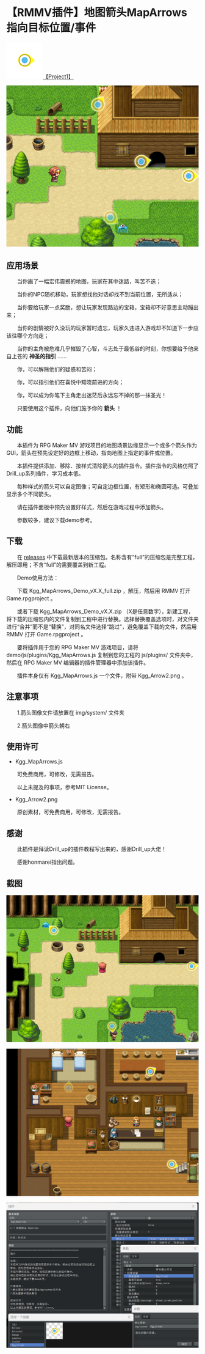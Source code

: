 # 【RMMV插件】地图箭头MapArrows 指向目标位置/事件

![=>](./README/Kgg_Arrow2.png "箭头")[【Project1】](https://rpg.blue/thread-494806-1-1.html "进入Project1论坛的本插件的发布页")

![示意图](./README/地图箭头插件6示意图.jpg "示意图")

## 应用场景

　　当你画了一幅宏伟震撼的地图，玩家在其中迷路，叫苦不迭；

　　当你的NPC随机移动，玩家想找他对话却找不到当前位置，无所适从；

　　当你要给玩家一点奖励，想让玩家发现路边的宝箱，宝箱却不好意思主动蹦出来；

　　当你的剧情被好久没玩的玩家暂时遗忘，玩家久违进入游戏却不知道下一步应该往哪个方向走；

　　当你的主角被危难几乎摧毁了心智，斗志处于最低谷的时刻，你想要给予他来自上苍的 **神圣的指引** ......

　　你，可以解除他们的疑惑和苦闷；

　　你，可以指引他们在喜悦中知晓前进的方向；

　　你，可以成为你笔下主角走出迷茫后永远忘不掉的那一抹圣光！

　　只要使用这个插件，向他们施予你的 **箭头** ！

## 功能

　　本插件为 RPG Maker MV 游戏项目的地图场景边缘显示一个或多个箭头作为GUI，箭头在预先设定好的边框上移动，指向地图上指定的事件或位置。

　　本插件提供添加、移除、按样式清除箭头的插件指令。插件指令的风格仿照了Drill_up系列插件，学习成本低。

　　每种样式的箭头可以自定图像；可自定边框位置，有矩形和椭圆可选。可叠加显示多个不同箭头。

　　请在插件面板中预先设置好样式，然后在游戏过程中添加箭头。

　　参数较多，建议下载demo参考。

## 下载

　　在 [releases](https://github.com/KggFromChina/Kgg_MapArrows_Demo/releases) 中下载最新版本的压缩包。名称含有“full”的压缩包是完整工程，解压即用；不含“full”的需要覆盖到新工程。

　　Demo使用方法：

　　下载 Kgg_MapArrows_Demo_vX.X_full.zip ，解压，然后用 RMMV 打开 Game.rpgproject 。

　　或者下载 Kgg_MapArrows_Demo_vX.X.zip （X是任意数字），新建工程，将下载的压缩包内的文件复制到工程中进行替换。选择替换覆盖选项时，对文件夹进行“合并”而不是“替换”，对同名文件选择“跳过”，避免覆盖下载的文件，然后用 RMMV 打开 Game.rpgproject 。

　　要将插件用于您的 RPG Maker MV 游戏项目，请将 demo/js/plugins/Kgg_MapArrows.js 复制到您的工程的 js/plugins/ 文件夹中，然后在 RPG Maker MV 编辑器的插件管理器中添加该插件。

　　插件本身仅有 Kgg_MapArrows.js 一个文件，附带 Kgg_Arrow2.png 。

## 注意事项

　　1.箭头图像文件请放置在 img/system/ 文件夹

　　2.箭头图像中箭头朝右

## 使用许可

- Kgg_MapArrows.js

　　可免费商用，可修改，无需报告。

　　以上未提及的事项，参考MIT License。

- Kgg_Arrow2.png

　　原创素材，可免费商用，可修改，无需报告。

## 感谢

　　此插件是拜读Drill_up的插件教程写出来的，感谢Drill_up大佬！

　　感谢honmarei指出问题。

## 截图

![demo_野外截图](./README/地图箭头插件3.png "demo_野外截图")

![demo_旅馆截图](./README/地图箭头插件2.png "demo_旅馆截图")

![插件管理_插件参数设置截图](./README/地图箭头插件5插件参数设置截图.png "插件管理_插件参数设置截图")
